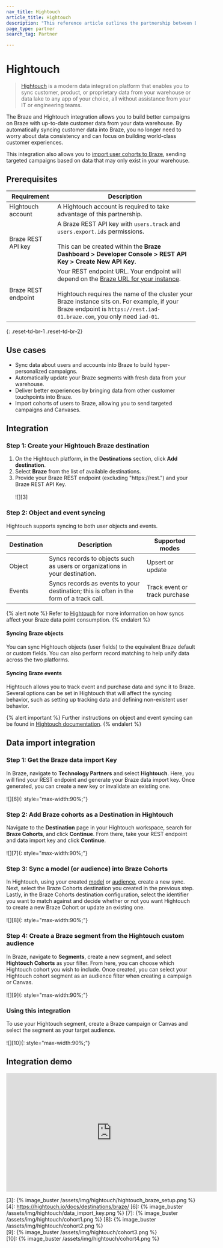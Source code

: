 ```yaml
---
nav_title: Hightouch
article_title: Hightouch
description: "This reference article outlines the partnership between Braze and Hightouch, a platform to sync your customer data from your warehouse to business tools."
page_type: partner
search_tag: Partner

---
```


# Hightouch

> [Hightouch][1] is a modern data integration platform that enables you to sync customer, product, or proprietary data from your warehouse or data lake to any app of your choice, all without assistance from your IT or engineering teams.

The Braze and Hightouch integration allows you to build better campaigns on Braze with up-to-date customer data from your data warehouse. By automatically syncing customer data into Braze, you no longer need to worry about data consistency and can focus on building world-class customer experiences. 

This integration also allows you to [import user cohorts to Braze](#data-import-integration), sending targeted campaigns based on data that may only exist in your warehouse.

## Prerequisites

| Requirement | Description |
|---|---|
| Hightouch account | A Hightouch account is required to take advantage of this partnership.
| Braze REST API key | A Braze REST API key with `users.track` and `users.export.ids` permissions. <br><br> This can be created within the **Braze Dashboard > Developer Console > REST API Key > Create New API Key**. |
| Braze REST endpoint  | Your REST endpoint URL. Your endpoint will depend on the [Braze URL for your instance][2].<br><br>Hightouch requires the name of the cluster your Braze instance sits on. For example, if your Braze endpoint is `https://rest.iad-01.braze.com`, you only need `iad-01`.|
{: .reset-td-br-1 .reset-td-br-2}

## Use cases

* Sync data about users and accounts into Braze to build hyper-personalized campaigns.
* Automatically update your Braze segments with fresh data from your warehouse.
* Deliver better experiences by bringing data from other customer touchpoints into Braze.
* Import cohorts of users to Braze, allowing you to send targeted campaigns and Canvases. 

## Integration

### Step 1: Create your Hightouch Braze destination

1. On the Hightouch platform, in the **Destinations** section, click **Add destination**.
2. Select **Braze** from the list of available destinations.
3. Provide your Braze REST endpoint (excluding "https://rest.") and your Braze REST API Key.<br><br>![][3]

### Step 2: Object and event syncing

Hightouch supports syncing to both user objects and events.

| Destination | Description | Supported modes |
|---|---|---|
| Object | Syncs records to objects such as users or organizations in your destination.| Upsert or update |
| Events | Syncs records as events to your destination; this is often in the form of a track call. | Track event or track purchase |

{% alert note %}
Refer to [Hightouch](https://hightouch.com/docs/destinations/braze#syncing-and-data-point-consumption) for more information on how syncs affect your Braze data point consumption.
{% endalert %}

#### Syncing Braze objects

You can sync Hightouch objects (user fields) to the equivalent Braze default or custom fields. You can also perform record matching to help unify data across the two platforms.

#### Syncing Braze events

Hightouch allows you to track event and purchase data and sync it to Braze. Several options can be set in Hightouch that will affect the syncing behavior, such as setting up tracking data and defining non-existent user behavior.

{% alert important %}
Further instructions on object and event syncing can be found in [Hightouch documentation](https://hightouch.io/docs/destinations/braze/).
{% endalert %}

## Data import integration

### Step 1: Get the Braze data import Key
In Braze, navigate to **Technology Partners** and select **Hightouch**. Here, you will find your REST endpoint and generate your Braze data import key. Once generated, you can create a new key or invalidate an existing one.<br><br>![][6]{: style="max-width:90%;"} 

### Step 2: Add Braze cohorts as a Destination in Hightouch
Navigate to the **Destination** page in your Hightouch workspace, search for **Braze Cohorts**, and click **Continue**. From there, take your REST endpoint and data import key and click **Continue**.<br><br>![][7]{: style="max-width:90%;"}

### Step 3: Sync a model (or audience) into Braze Cohorts
In Hightouch, using your created [model](https://hightouch.io/docs/getting-started/create-your-first-sync/#create-a-model) or [audience](https://hightouch.io/docs/audiences/usage/), create a new sync. Next, select the Braze Cohorts destination you created in the previous step. Lastly, in the Braze Cohorts destination configuration, select the identifier you want to match against and decide whether or not you want Hightouch to create a new Braze Cohort or update an existing one.<br><br>![][8]{: style="max-width:90%;"}

### Step 4: Create a Braze segment from the Hightouch custom audience
In Braze, navigate to **Segments**, create a new segment, and select **Hightouch Cohorts** as your filter. From here, you can choose which Hightouch cohort you wish to include. Once created, you can select your Hightouch cohort segment as an audience filter when creating a campaign or Canvas.<br><br>![][9]{: style="max-width:90%;"}

### Using this integration
To use your Hightouch segment, create a Braze campaign or Canvas and select the segment as your target audience.<br><br>![][10]{: style="max-width:90%;"}

## Integration demo

<div class="video-container">
    <iframe width="560" height="315" src="https://drive.google.com/file/d/1KQdCwZzV88hXMx7AMWgh8izqkldtNv5p/preview" frameborder="0" allow="accelerometer; autoplay; encrypted-media; gyroscope; picture-in-picture" allowfullscreen></iframe>
</div>

[1]: https://hightouch.io
[2]: {{site.baseurl}}/developer_guide/rest_api/basics/#endpoints
[3]: {% image_buster /assets/img/hightouch/hightouch_braze_setup.png %}
[4]: https://hightouch.io/docs/destinations/braze/
[6]: {% image_buster /assets/img/hightouch/data_import_key.png %} 
[7]: {% image_buster /assets/img/hightouch/cohort1.png %} 
[8]: {% image_buster /assets/img/hightouch/cohort2.png %}  
[9]: {% image_buster /assets/img/hightouch/cohort3.png %}  
[10]: {% image_buster /assets/img/hightouch/cohort4.png %}  
